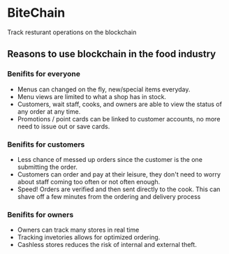 # BiteChain
Track resturant operations on the blockchain 

## Reasons to use blockchain in the food industry

### Benifits for everyone
- Menus can changed on the fly, new/special items everyday.
- Menu views are limited to what a shop has in stock.
- Customers, wait staff, cooks, and owners are able to view the status of any order at any time.
- Promotions / point cards can be linked to customer accounts, no more need to issue out or save cards.

### Benifits for customers
- Less chance of messed up orders since the customer is the one submitting the order.
- Customers can order and pay at their leisure, they don't need to worry about staff coming too often or not often enough.
- Speed! Orders are verified and then sent directly to the cook. This can shave off a few minutes from the ordering and delivery process

### Benifits for owners
- Owners can track many stores in real time 
- Tracking invetories allows for optimized ordering.
- Cashless stores reduces the risk of internal and external theft.

